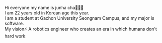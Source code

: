 Hi everyone my name is junha cha🙋🏻‍♂️<br>
I am 22 years old in Korean age this year.<br>
I am a student at Gachon University Seongnam Campus, and my major is software.<br>
My vision⚡️ A robotics engineer who creates an era in which humans don't hard work
